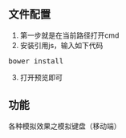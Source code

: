 ## 文件配置 ##

1. 第一步就是在当前路径打开cmd
2. 安装引用js，输入如下代码
<pre>bower install</pre>
3. 打开预览即可

## 功能 ##

各种模拟效果之模拟键盘（移动端）